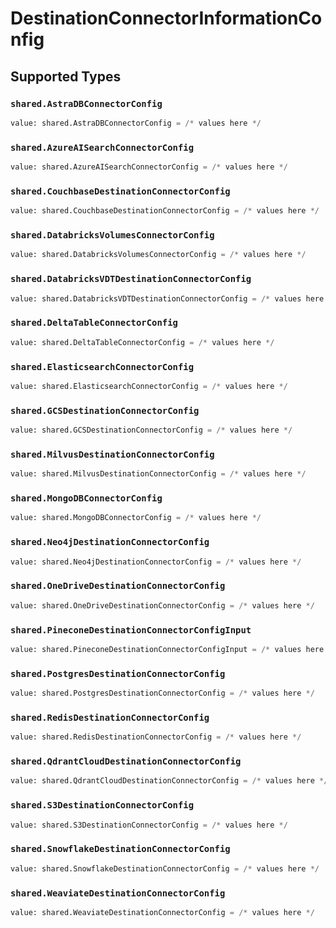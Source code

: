# DestinationConnectorInformationConfig


## Supported Types

### `shared.AstraDBConnectorConfig`

```python
value: shared.AstraDBConnectorConfig = /* values here */
```

### `shared.AzureAISearchConnectorConfig`

```python
value: shared.AzureAISearchConnectorConfig = /* values here */
```

### `shared.CouchbaseDestinationConnectorConfig`

```python
value: shared.CouchbaseDestinationConnectorConfig = /* values here */
```

### `shared.DatabricksVolumesConnectorConfig`

```python
value: shared.DatabricksVolumesConnectorConfig = /* values here */
```

### `shared.DatabricksVDTDestinationConnectorConfig`

```python
value: shared.DatabricksVDTDestinationConnectorConfig = /* values here */
```

### `shared.DeltaTableConnectorConfig`

```python
value: shared.DeltaTableConnectorConfig = /* values here */
```

### `shared.ElasticsearchConnectorConfig`

```python
value: shared.ElasticsearchConnectorConfig = /* values here */
```

### `shared.GCSDestinationConnectorConfig`

```python
value: shared.GCSDestinationConnectorConfig = /* values here */
```

### `shared.MilvusDestinationConnectorConfig`

```python
value: shared.MilvusDestinationConnectorConfig = /* values here */
```

### `shared.MongoDBConnectorConfig`

```python
value: shared.MongoDBConnectorConfig = /* values here */
```

### `shared.Neo4jDestinationConnectorConfig`

```python
value: shared.Neo4jDestinationConnectorConfig = /* values here */
```

### `shared.OneDriveDestinationConnectorConfig`

```python
value: shared.OneDriveDestinationConnectorConfig = /* values here */
```

### `shared.PineconeDestinationConnectorConfigInput`

```python
value: shared.PineconeDestinationConnectorConfigInput = /* values here */
```

### `shared.PostgresDestinationConnectorConfig`

```python
value: shared.PostgresDestinationConnectorConfig = /* values here */
```

### `shared.RedisDestinationConnectorConfig`

```python
value: shared.RedisDestinationConnectorConfig = /* values here */
```

### `shared.QdrantCloudDestinationConnectorConfig`

```python
value: shared.QdrantCloudDestinationConnectorConfig = /* values here */
```

### `shared.S3DestinationConnectorConfig`

```python
value: shared.S3DestinationConnectorConfig = /* values here */
```

### `shared.SnowflakeDestinationConnectorConfig`

```python
value: shared.SnowflakeDestinationConnectorConfig = /* values here */
```

### `shared.WeaviateDestinationConnectorConfig`

```python
value: shared.WeaviateDestinationConnectorConfig = /* values here */
```

